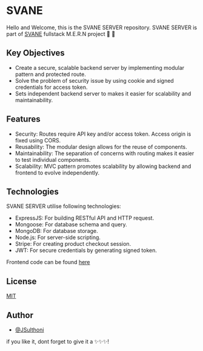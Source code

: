 # SVANE

Hello and Welcome, this is the SVANE SERVER repository. SVANE SERVER is part of [SVANE](https://github.com/JSulthoni/SVANE-frontend) fullstack M.E.R.N project 🚀 🌟

## Key Objectives
* Create a secure, scalable backend server by implementing modular pattern and protected route.
* Solve the problem of security issue by using cookie and signed credentials for access token.
* Sets independent backend server to makes it easier for scalability and maintainability.


## Features
* Security: Routes require API key and/or access token. Access origin is fixed using CORS.
* Reusability: The modular design allows for the reuse of components.
* Maintainability: The separation of concerns with routing makes it easier to test individual components.
* Scalability: MVC pattern promotes scalability by allowing backend and frontend to evolve independently.


## Technologies
SVANE SERVER utilise following technologies:

* ExpressJS: For building RESTful API and HTTP request.
* Mongoose: For database schema and query.
* MongoDB: For database storage.
* Node.js: For server-side scripting.
* Stripe: For creating product checkout session.
* JWT: For secure credentials by generating signed token.

Frontend code can be found [here](https://github.com/JSulthoni/SVANE-frontend)


## License
[MIT](https://choosealicense.com/licenses/mit/)


## Author
- [@JSulthoni](https://www.github.com/JSulthoni)

if you like it, dont forget to give it a ✨✨✨!

